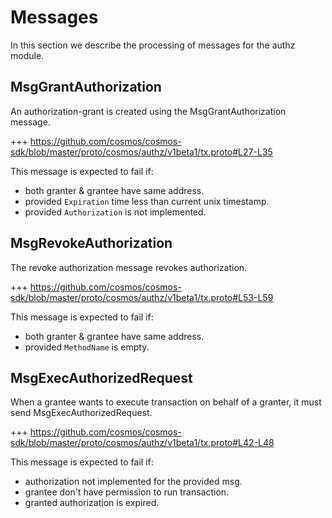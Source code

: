<!--
order: 3
-->

# Messages

In this section we describe the processing of messages for the authz module.

## MsgGrantAuthorization

An authorization-grant is created using the MsgGrantAuthorization message.

+++ https://github.com/cosmos/cosmos-sdk/blob/master/proto/cosmos/authz/v1beta1/tx.proto#L27-L35

This message is expected to fail if:
    
- both granter & grantee have same address.
- provided `Expiration` time less than current unix timestamp.
- provided `Authorization` is not implemented.

## MsgRevokeAuthorization

The revoke authorization message revokes authorization.

+++ https://github.com/cosmos/cosmos-sdk/blob/master/proto/cosmos/authz/v1beta1/tx.proto#L53-L59

This message is expected to fail if:

- both granter & grantee have same address.
- provided `MethodName` is empty.

## MsgExecAuthorizedRequest

When a grantee wants to execute transaction on behalf of a granter, it must send MsgExecAuthorizedRequest.  

+++ https://github.com/cosmos/cosmos-sdk/blob/master/proto/cosmos/authz/v1beta1/tx.proto#L42-L48

This message is expected to fail if:

- authorization not implemented for the provided msg.
- grantee don't have permission to run transaction.
- granted authorization is expired.